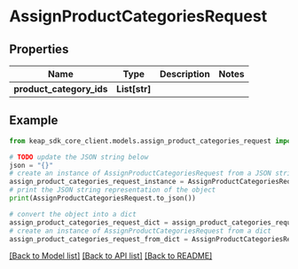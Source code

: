 # AssignProductCategoriesRequest


## Properties

Name | Type | Description | Notes
------------ | ------------- | ------------- | -------------
**product_category_ids** | **List[str]** |  | 

## Example

```python
from keap_sdk_core_client.models.assign_product_categories_request import AssignProductCategoriesRequest

# TODO update the JSON string below
json = "{}"
# create an instance of AssignProductCategoriesRequest from a JSON string
assign_product_categories_request_instance = AssignProductCategoriesRequest.from_json(json)
# print the JSON string representation of the object
print(AssignProductCategoriesRequest.to_json())

# convert the object into a dict
assign_product_categories_request_dict = assign_product_categories_request_instance.to_dict()
# create an instance of AssignProductCategoriesRequest from a dict
assign_product_categories_request_from_dict = AssignProductCategoriesRequest.from_dict(assign_product_categories_request_dict)
```
[[Back to Model list]](../README.md#documentation-for-models) [[Back to API list]](../README.md#documentation-for-api-endpoints) [[Back to README]](../README.md)



